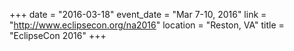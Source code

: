 +++
date = "2016-03-18"
event_date = "Mar 7-10, 2016"
link = "http://www.eclipsecon.org/na2016"
location = "Reston, VA"
title = "EclipseCon 2016"
+++
